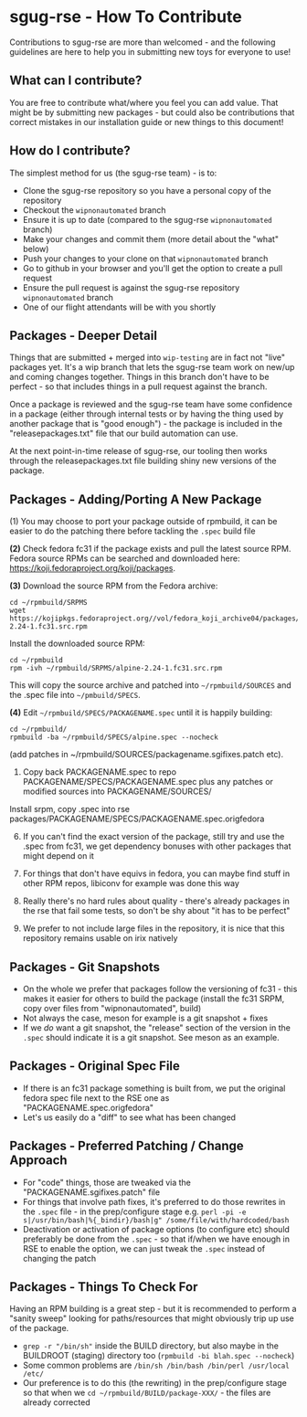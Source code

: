 # sgug-rse - How To Contribute

Contributions to sgug-rse are more than welcomed - and the following guidelines are here to help you in submitting new toys for everyone to use!

## What can I contribute?

You are free to contribute what/where you feel you can add value. That might be by submitting new packages - but could also be contributions that correct mistakes in our installation guide or new things to this document!

## How do I contribute?

The simplest method for us (the sgug-rse team) - is to:

* Clone the sgug-rse repository so you have a personal copy of the repository
* Checkout the `wipnonautomated` branch
* Ensure it is up to date (compared to the sgug-rse `wipnonautomated` branch)
* Make your changes and commit them (more detail about the "what" below)
* Push your changes to your clone on that `wipnonautomated` branch
* Go to github in your browser and you'll get the option to create a pull request
* Ensure the pull request is against the sgug-rse repository `wipnonautomated` branch
* One of our flight attendants will be with you shortly

## Packages - Deeper Detail

Things that are submitted + merged into `wip-testing` are in fact not "live" packages yet. It's a wip branch that lets the sgug-rse team work on new/up and coming changes together. Things in this branch don't have to be perfect - so that includes things in a pull request against the branch.

Once a package is reviewed and the sgug-rse team have some confidence in a package (either through internal tests or by having the thing used by another package that is "good enough") - the package is included in the "releasepackages.txt" file that our build automation can use.

At the next point-in-time release of sgug-rse, our tooling then works through the releasepackages.txt file building shiny new versions of the package.

## Packages - Adding/Porting A New Package

(1) You may choose to port your package outside of rpmbuild, it can be easier to do the patching there before tackling the `.spec` build file

**(2)** Check fedora fc31 if the package exists and pull the latest source RPM. Fedora source RPMs can be searched and downloaded here: <https://koji.fedoraproject.org/koji/packages>.

**(3)**  Download the source RPM from the Fedora archive:

```shell
cd ~/rpmbuild/SRPMS
wget https://kojipkgs.fedoraproject.org//vol/fedora_koji_archive04/packages/alpine/2.24/1.fc31/src/alpine-2.24-1.fc31.src.rpm
```

Install the downloaded source RPM:

```shell
cd ~/rpmbuild
rpm -ivh ~/rpmbuild/SRPMS/alpine-2.24-1.fc31.src.rpm
```

This will copy the source archive and patched into `~/rpmbuild/SOURCES` and the .spec file into `~/pmbuild/SPECS`.

**(4)** Edit `~/rpmbuild/SPECS/PACKAGENAME.spec` until it is happily building:

```shell
cd ~/rpmbuild/
rpmbuild -ba ~/rpmbuild/SPECS/alpine.spec --nocheck
```

(add patches in ~/rpmbuild/SOURCES/packagename.sgifixes.patch etc).

1) Copy back PACKAGENAME.spec to repo PACKAGENAME/SPECS/PACKAGENAME.spec plus any patches or modified sources into PACKAGENAME/SOURCES/

Install srpm, copy .spec into rse packages/PACKAGENAME/SPECS/PACKAGENAME.spec.origfedora

6) If you can't find the exact version of the package, still try and use the .spec from fc31, we get dependency bonuses with other packages that might depend on it

7) For things that don't have equivs in fedora, you can maybe find stuff in other RPM repos, libiconv for example was done this way

8) Really there's no hard rules about quality - there's already packages in the rse that fail some tests, so don't be shy about "it has to be perfect"

9)  We prefer to not include large files in the repository, it is nice that this repository remains usable on irix natively

## Packages - Git Snapshots

* On the whole we prefer that packages follow the versioning of fc31 - this makes it easier for others to build the package (install the fc31 SRPM, copy over files from "wipnonautomated", build)
* Not always the case, meson for example is a git snapshot + fixes
* If we _do_ want a git snapshot, the "release" section of the version in the `.spec` should indicate it is a git snapshot. See meson as an example.

## Packages - Original Spec File

* If there is an fc31 package something is built from, we put the original fedora spec file next to the RSE one as "PACKAGENAME.spec.origfedora"
* Let's us easily do a "diff" to see what has been changed

## Packages - Preferred Patching / Change Approach

* For "code" things, those are tweaked via the "PACKAGENAME.sgifixes.patch" file
* For things that involve path fixes, it's preferred to do those rewrites in the `.spec` file - in the prep/configure stage
e.g. `perl -pi -e s|/usr/bin/bash|%{_bindir}/bash|g" /some/file/with/hardcoded/bash`
* Deactivation or activation of package options (to configure etc) should preferably be done from the `.spec` - so that if/when we have enough in RSE to enable the option, we can just tweak the `.spec` instead of changing the patch

## Packages - Things To Check For

Having an RPM building is a great step - but it is recommended to perform a "sanity sweep" looking for paths/resources that might obviously trip up use of the package.

* `grep -r "/bin/sh"` inside the BUILD directory, but also maybe in the BUILDROOT (staging) directory too (`rpmbuild -bi blah.spec --nocheck`)
* Some common problems are `/bin/sh /bin/bash /bin/perl /usr/local /etc/`
* Our preference is to do this (the rewriting) in the prep/configure stage so that when we `cd ~/rpmbuild/BUILD/package-XXX/` - the files are already corrected
